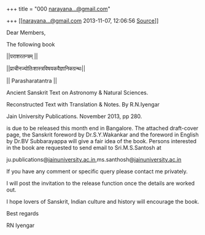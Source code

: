+++
title = "000 narayana...@gmail.com"

+++
[[narayana...@gmail.com	2013-11-07, 12:06:56 [Source](https://groups.google.com/g/samskrita/c/btyzq7li0fs)]]



Dear Members,

  

The following book

\|\|पराशरतन्त्रम् \|\|

\|\|प्राचीनज्योतिःशास्त्रविषयकवैज्ञानिकग्रन्थः\|\|

  
\|\| Parasharatantra \|\|

Ancient Sanskrit Text on Astronomy & Natural Sciences.

Reconstructed Text with Translation & Notes. By R.N.Iyengar

Jain University Publications. November 2013, pp 280.

  

is due to be released this month end in Bangalore. The attached draft-cover page, the Sanskrit foreword by Dr.S.Y.Wakankar and the foreword in English by Dr.BV Subbarayappa will give a fair idea of the book. Persons interested in the book are requested to send email to Sri.M.S.Santosh at

  

ju.publications@[jainuniversity.ac.in](http://jainuniversity.ac.in/),ms.santhosh@[jainuniversity.ac.in](http://jainuniversity.ac.in/)  

  

If you have any comment or specific query please contact me privately.  

  

I will post the invitation to the release function once the details are worked out.

I hope lovers of Sanskrit, Indian culture and history will encourage the book.

  

Best regards

RN Iyengar

